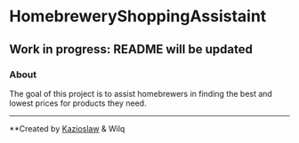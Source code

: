 # HomebreweryShoppingAssistaint
## Work in progress: README will be updated

### About
The goal of this project is to assist homebrewers in finding the best and lowest prices for products they need.


---
**Created by [Kazioslaw](https://github.com/kazioslaw) & Wilq
